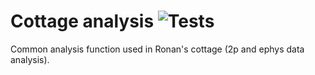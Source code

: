# Cottage analysis ![Tests](https://github.com/znamlab/cottage_analysis/actions/workflows/tests.yml/badge.svg)

Common analysis function used in Ronan's cottage (2p and ephys data analysis).
